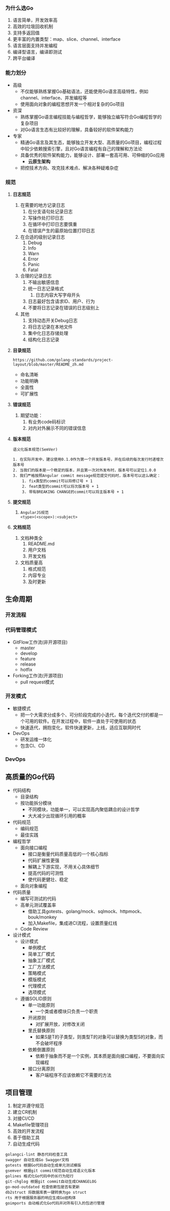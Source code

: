 ### 为什么选Go

1. 语言简单，开发效率高
2. 高效的垃圾回收机制
3. 支持多返回值
4. 更丰富的内置类型：map、slice、channel、interface
5. 语言层面支持并发编程
6. 编译型语言，编译即测试
7. 跨平台编译



### 能力划分

- 高级
  - 不仅能够熟练掌握Go基础语法，还能使用Go语言高级特性，例如channel、interface、并发编程等
  - 使用面向对象的编程思想开发一个相对复杂的Go项目
- 资深
  - 熟练掌握Go语言编程技能与编程哲学，能够独立编写符合Go编程哲学的复杂项目
  - 对Go语言生态有比较好的理解，具备较好的软件架构能力
- 专家
  - 精通Go语言及其生态，能够独立开发大型、高质量的Go项目，编程过程中较少依赖搜索引擎，且对Go语言编程有自己的理解和方法论
  - 具备优秀的软件架构能力，能够设计、部署一套高可用、可伸缩的Go应用
    - **云原生架构**
  - 把控技术方向、攻克技术难点、解决各种疑难杂症

### 规范

1. **日志规范**

   1. 在需要的地方记录日志
      1. 在分支语句处记录日志
      2. 写操作处打印日志
      3. 在循环中打印日志要慎重
      4. 在错误产生的最原始位置打印日志
   2. 在合适的级别记录日志
      1. Debug
      2. Info
      3. Warn
      4. Error
      5. Panic
      6. Fatal
   3. 合理的记录日志
      1. 不输出敏感信息
      2. 统一日志记录格式
         1. 日志内容大写字母开头
      3. 日志最好包含请求ID、用户、行为
      4. 不要将日志记录在错误的日志级别上
   4. 其他
      1. 支持动态开关Debug日志
      2. 将日志记录在本地文件
      3. 集中化日志存储处理
      4. 结构化日志记录

2. **目录规范**

   ```
   https://github.com/golang-standards/project-layout/blob/master/README_zh.md
   ```

   - 命名清晰
   - 功能明确
   - 全面性
   - 可扩展性

3. **错误规范**

   1. 期望功能：
      1. 有业务code码标识
      2. 对内对外展示不同的错误信息

4. **版本规范**

   ```
   语义化版本规范(SemVer)
   
   1. 在实际开发中，建议使用0.1.0作为第一个开发版本号，并在后续的每次发行时递增次版本号
   2. 当我们的版本是一个稳定的版本，并且第一次对外发布时，版本号可以定位1.0.0
   3. 我们严格按照Angular commit message规范提交代码时，版本号可以这么确定：
       1. fix类型的commit可以将修订号 + 1
       2. feat类型的commit可以将次版本号 + 1
       3. 带有BREAKING CHANGE的commit可以将主版本号 + 1
   ```

5. **提交规范**

   1. ```
      AngularJS规范
      <type>(<scope>):<subject>
      ```

6. **文档规范**
   1. 文档种类全
      1. README.md
      2. 用户文档
      3. 开发文档
   2. 文档质量高
      1. 格式规范
      2. 内容专业
      3. 及时更新



## 生命周期

### 开发流程

### 代码管理模式

- GitFlow工作流(非开源项目)
  - master
  - develop
  - feature
  - release
  - hotfix
- Forking工作流(开源项目)
  - pull request模式

### 开发模式

- 敏捷模式
  - 把一个大需求分成多个、可分阶段完成的小迭代，每个迭代交付的都是一个可用的软件。在开发过程中，软件一直处于可使用的状态
  - 快速迭代，拥抱变化，软件快速更新，上线，适应互联网时代
- DevOps
  - 研发运维一体化
  - 包含CI、CD

### DevOps



## 高质量的Go代码

- 代码结构
  - 目录结构
  - 按功能拆分模块
    - 不同模块，功能单一，可以实现高内聚低耦合的设计哲学
    - 大大减少出现循环引用的概率
- 代码规范
  - 编码规范
  - 最佳实践
- 编程哲学
  - 面向接口编程
    - 接口是衡量代码质量高低的一个核心指标
    - 代码扩展性更强
    - 解耦上下游实现，不用关心具体细节
    - 提高代码的可测性
    - 使代码更健壮、稳定
  - 面向对象编程
- 代码质量
  - 编写可测试的代码
  - 高单元测试覆盖率
    - 借助工具gotests、golang/mock、sqlmock、httpmock、bouk/monkey
    - 加入Makefile，集成进CI流程，设置质量红线
  - Code Review
- 设计模式
  - 设计模式
    - 单例模式
    - 简单工厂模式
    - 抽象工厂模式
    - 工厂方法模式
    - 策略模式
    - 模版模式
    - 代理模式
    - 选项模式
  - 遵循SOLID原则
    - 单一功能原则
      - 一个类或者模块只负责一个职责
    - 开闭原则
      - 对扩展开放，对修改关闭
    - 里氏替换原则
      - 如果S是T的子类型，则类型T的对象可以替换为类型S的对象，而不会破坏程序
    - 依赖倒置原则
      - 依赖于抽象而不是一个实例，其本质是面向接口编程，不要面向实现编程
    - 接口分离原则
      - 客户端程序不应该依赖它不需要的方法



## 项目管理

1. 制定并遵守规范
2. 建立CR机制
3. 对接CI/CD
4. Makefile管理项目
5. 高效的开发流程
6. 善于借助工具
7. 自动生成代码 



```
golangci-lint 静态代码检查工具
swagger 自动生成Go Swagger文档
gotests 根据Go代码自动生成单元测试模版
gsemver 根据git commit规范自动生成语义化版本
golines 格式化Go代码中的长行为短行
git-chglog 根据git commit自动生成CHANGELOG
go-mod-outdated 检查依赖包是否有更新
db2struct 将数据库表一键转换为go struct
rts 用于根据服务器的响应生成Go结构体
goimports 自动格式化Go代码并对所有引入的包进行管理
```

















